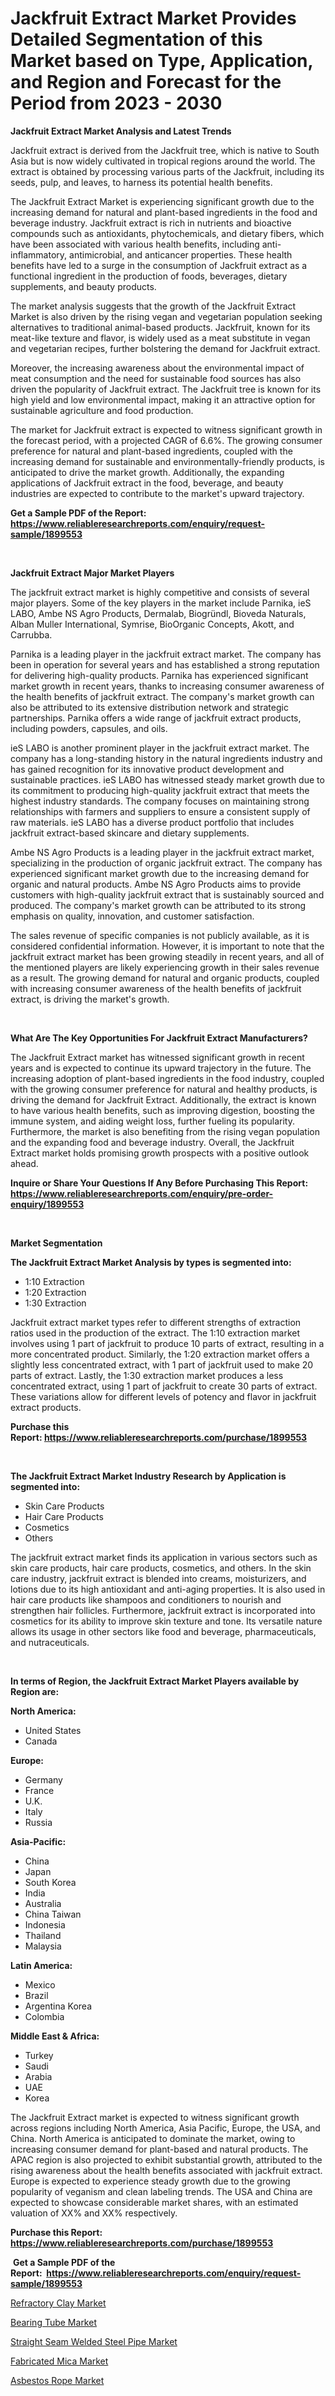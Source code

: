<p><h1>Jackfruit Extract Market Provides Detailed Segmentation of this Market based on Type, Application, and Region and Forecast for the Period from 2023 - 2030</h1></p><p><strong>Jackfruit Extract Market Analysis and Latest Trends</strong></p>
<p><p>Jackfruit extract is derived from the Jackfruit tree, which is native to South Asia but is now widely cultivated in tropical regions around the world. The extract is obtained by processing various parts of the Jackfruit, including its seeds, pulp, and leaves, to harness its potential health benefits.</p><p>The Jackfruit Extract Market is experiencing significant growth due to the increasing demand for natural and plant-based ingredients in the food and beverage industry. Jackfruit extract is rich in nutrients and bioactive compounds such as antioxidants, phytochemicals, and dietary fibers, which have been associated with various health benefits, including anti-inflammatory, antimicrobial, and anticancer properties. These health benefits have led to a surge in the consumption of Jackfruit extract as a functional ingredient in the production of foods, beverages, dietary supplements, and beauty products.</p><p>The market analysis suggests that the growth of the Jackfruit Extract Market is also driven by the rising vegan and vegetarian population seeking alternatives to traditional animal-based products. Jackfruit, known for its meat-like texture and flavor, is widely used as a meat substitute in vegan and vegetarian recipes, further bolstering the demand for Jackfruit extract.</p><p>Moreover, the increasing awareness about the environmental impact of meat consumption and the need for sustainable food sources has also driven the popularity of Jackfruit extract. The Jackfruit tree is known for its high yield and low environmental impact, making it an attractive option for sustainable agriculture and food production.</p><p>The market for Jackfruit extract is expected to witness significant growth in the forecast period, with a projected CAGR of 6.6%. The growing consumer preference for natural and plant-based ingredients, coupled with the increasing demand for sustainable and environmentally-friendly products, is anticipated to drive the market growth. Additionally, the expanding applications of Jackfruit extract in the food, beverage, and beauty industries are expected to contribute to the market's upward trajectory.</p></p>
<p><strong>Get a Sample PDF of the Report:&nbsp; <a href="https://www.reliableresearchreports.com/enquiry/request-sample/1899553">https://www.reliableresearchreports.com/enquiry/request-sample/1899553</a></strong></p>
<p>&nbsp;</p>
<p><strong>Jackfruit Extract Major Market Players</strong></p>
<p><p>The jackfruit extract market is highly competitive and consists of several major players. Some of the key players in the market include Parnika, ieS LABO, Ambe NS Agro Products, Dermalab, Biogründl, Bioveda Naturals, Alban Muller International, Symrise, BioOrganic Concepts, Akott, and Carrubba.</p><p>Parnika is a leading player in the jackfruit extract market. The company has been in operation for several years and has established a strong reputation for delivering high-quality products. Parnika has experienced significant market growth in recent years, thanks to increasing consumer awareness of the health benefits of jackfruit extract. The company's market growth can also be attributed to its extensive distribution network and strategic partnerships. Parnika offers a wide range of jackfruit extract products, including powders, capsules, and oils.</p><p>ieS LABO is another prominent player in the jackfruit extract market. The company has a long-standing history in the natural ingredients industry and has gained recognition for its innovative product development and sustainable practices. ieS LABO has witnessed steady market growth due to its commitment to producing high-quality jackfruit extract that meets the highest industry standards. The company focuses on maintaining strong relationships with farmers and suppliers to ensure a consistent supply of raw materials. ieS LABO has a diverse product portfolio that includes jackfruit extract-based skincare and dietary supplements.</p><p>Ambe NS Agro Products is a leading player in the jackfruit extract market, specializing in the production of organic jackfruit extract. The company has experienced significant market growth due to the increasing demand for organic and natural products. Ambe NS Agro Products aims to provide customers with high-quality jackfruit extract that is sustainably sourced and produced. The company's market growth can be attributed to its strong emphasis on quality, innovation, and customer satisfaction.</p><p>The sales revenue of specific companies is not publicly available, as it is considered confidential information. However, it is important to note that the jackfruit extract market has been growing steadily in recent years, and all of the mentioned players are likely experiencing growth in their sales revenue as a result. The growing demand for natural and organic products, coupled with increasing consumer awareness of the health benefits of jackfruit extract, is driving the market's growth.</p></p>
<p>&nbsp;</p>
<p><strong>What Are The Key Opportunities For Jackfruit Extract Manufacturers?</strong></p>
<p><p>The Jackfruit Extract market has witnessed significant growth in recent years and is expected to continue its upward trajectory in the future. The increasing adoption of plant-based ingredients in the food industry, coupled with the growing consumer preference for natural and healthy products, is driving the demand for Jackfruit Extract. Additionally, the extract is known to have various health benefits, such as improving digestion, boosting the immune system, and aiding weight loss, further fueling its popularity. Furthermore, the market is also benefiting from the rising vegan population and the expanding food and beverage industry. Overall, the Jackfruit Extract market holds promising growth prospects with a positive outlook ahead.</p></p>
<p><strong>Inquire or Share Your Questions If Any Before Purchasing This Report: <a href="https://www.reliableresearchreports.com/enquiry/pre-order-enquiry/1899553">https://www.reliableresearchreports.com/enquiry/pre-order-enquiry/1899553</a></strong></p>
<p>&nbsp;</p>
<p><strong>Market Segmentation</strong></p>
<p><strong>The Jackfruit Extract Market Analysis by types is segmented into:</strong></p>
<p><ul><li>1:10 Extraction</li><li>1:20 Extraction</li><li>1:30 Extraction</li></ul></p>
<p><p>Jackfruit extract market types refer to different strengths of extraction ratios used in the production of the extract. The 1:10 extraction market involves using 1 part of jackfruit to produce 10 parts of extract, resulting in a more concentrated product. Similarly, the 1:20 extraction market offers a slightly less concentrated extract, with 1 part of jackfruit used to make 20 parts of extract. Lastly, the 1:30 extraction market produces a less concentrated extract, using 1 part of jackfruit to create 30 parts of extract. These variations allow for different levels of potency and flavor in jackfruit extract products.</p></p>
<p><strong>Purchase this Report:&nbsp;<a href="https://www.reliableresearchreports.com/purchase/1899553">https://www.reliableresearchreports.com/purchase/1899553</a></strong></p>
<p>&nbsp;</p>
<p><strong>The Jackfruit Extract Market Industry Research by Application is segmented into:</strong></p>
<p><ul><li>Skin Care Products</li><li>Hair Care Products</li><li>Cosmetics</li><li>Others</li></ul></p>
<p><p>The jackfruit extract market finds its application in various sectors such as skin care products, hair care products, cosmetics, and others. In the skin care industry, jackfruit extract is blended into creams, moisturizers, and lotions due to its high antioxidant and anti-aging properties. It is also used in hair care products like shampoos and conditioners to nourish and strengthen hair follicles. Furthermore, jackfruit extract is incorporated into cosmetics for its ability to improve skin texture and tone. Its versatile nature allows its usage in other sectors like food and beverage, pharmaceuticals, and nutraceuticals.</p></p>
<p>&nbsp;</p>
<p><strong>In terms of Region, the Jackfruit Extract Market Players available by Region are:</strong></p>
<p>
    <p> <strong> North America: </strong>
        <ul>
            <li>United States</li>
            <li>Canada</li>
        </ul>
        </p> 
    <p> <strong> Europe: </strong>
        <ul>
            <li>Germany</li>
            <li>France</li>
            <li>U.K.</li>
            <li>Italy</li>
            <li>Russia</li>
        </ul>
        </p> 
    <p> <strong> Asia-Pacific: </strong>
        <ul>
            <li>China</li>
            <li>Japan</li>
            <li>South Korea</li>
            <li>India</li>
            <li>Australia</li>
            <li>China Taiwan</li>
            <li>Indonesia</li>
            <li>Thailand</li>
            <li>Malaysia</li>
        </ul>
        </p> 
    <p> <strong> Latin America: </strong>
        <ul>
            <li>Mexico</li>
            <li>Brazil</li>
            <li>Argentina Korea</li>
            <li>Colombia</li>
        </ul>
        </p> 
    <p> <strong> Middle East & Africa: </strong>
        <ul>
            <li>Turkey</li>
            <li>Saudi</li>
            <li>Arabia</li>
            <li>UAE</li>
            <li>Korea</li>
        </ul>
    </p>
    </p>
<p><p>The Jackfruit Extract market is expected to witness significant growth across regions including North America, Asia Pacific, Europe, the USA, and China. North America is anticipated to dominate the market, owing to increasing consumer demand for plant-based and natural products. The APAC region is also projected to exhibit substantial growth, attributed to the rising awareness about the health benefits associated with jackfruit extract. Europe is expected to experience steady growth due to the growing popularity of veganism and clean labeling trends. The USA and China are expected to showcase considerable market shares, with an estimated valuation of XX% and XX% respectively.</p></p>
<p><strong>Purchase this Report: <a href="https://www.reliableresearchreports.com/purchase/1899553">https://www.reliableresearchreports.com/purchase/1899553</a></strong></p>
<p>&nbsp;<strong>Get a Sample PDF of the Report:&nbsp;&nbsp;<a href="https://www.reliableresearchreports.com/enquiry/request-sample/1899553">https://www.reliableresearchreports.com/enquiry/request-sample/1899553</a></strong></p>
<p><strong></strong></p>
<p><p><a href="https://github.com/Krish2023na/Market-Research-Report-List-1/blob/main/refractory-clay-market.md">Refractory Clay Market</a></p><p><a href="https://github.com/provorikovar/Market-Research-Report-List-1/blob/main/bearing-tube-market.md">Bearing Tube Market</a></p><p><a href="https://github.com/kipkeeva/Market-Research-Report-List-1/blob/main/straight-seam-welded-steel-pipe-market.md">Straight Seam Welded Steel Pipe Market</a></p><p><a href="https://github.com/aliciawhite5576/Market-Research-Report-List-1/blob/main/fabricated-mica-market.md">Fabricated Mica Market</a></p><p><a href="https://github.com/kuntayevaz/Market-Research-Report-List-1/blob/main/asbestos-rope-market.md">Asbestos Rope Market</a></p></p>